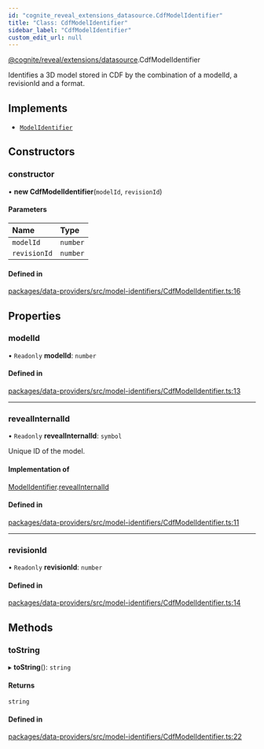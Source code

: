```yaml
---
id: "cognite_reveal_extensions_datasource.CdfModelIdentifier"
title: "Class: CdfModelIdentifier"
sidebar_label: "CdfModelIdentifier"
custom_edit_url: null
---
```


[@cognite/reveal/extensions/datasource](../modules/cognite_reveal_extensions_datasource.md).CdfModelIdentifier

Identifies a 3D model stored in CDF by the combination of a modelId, a revisionId
and a format.

## Implements

- [`ModelIdentifier`](../interfaces/cognite_reveal_extensions_datasource.ModelIdentifier.md)

## Constructors

### constructor

• **new CdfModelIdentifier**(`modelId`, `revisionId`)

#### Parameters

| Name | Type |
| :------ | :------ |
| `modelId` | `number` |
| `revisionId` | `number` |

#### Defined in

[packages/data-providers/src/model-identifiers/CdfModelIdentifier.ts:16](https://github.com/cognitedata/reveal/blob/09f51630/viewer/packages/data-providers/src/model-identifiers/CdfModelIdentifier.ts#L16)

## Properties

### modelId

• `Readonly` **modelId**: `number`

#### Defined in

[packages/data-providers/src/model-identifiers/CdfModelIdentifier.ts:13](https://github.com/cognitedata/reveal/blob/09f51630/viewer/packages/data-providers/src/model-identifiers/CdfModelIdentifier.ts#L13)

___

### revealInternalId

• `Readonly` **revealInternalId**: `symbol`

Unique ID of the model.

#### Implementation of

[ModelIdentifier](../interfaces/cognite_reveal_extensions_datasource.ModelIdentifier.md).[revealInternalId](../interfaces/cognite_reveal_extensions_datasource.ModelIdentifier.md#revealinternalid)

#### Defined in

[packages/data-providers/src/model-identifiers/CdfModelIdentifier.ts:11](https://github.com/cognitedata/reveal/blob/09f51630/viewer/packages/data-providers/src/model-identifiers/CdfModelIdentifier.ts#L11)

___

### revisionId

• `Readonly` **revisionId**: `number`

#### Defined in

[packages/data-providers/src/model-identifiers/CdfModelIdentifier.ts:14](https://github.com/cognitedata/reveal/blob/09f51630/viewer/packages/data-providers/src/model-identifiers/CdfModelIdentifier.ts#L14)

## Methods

### toString

▸ **toString**(): `string`

#### Returns

`string`

#### Defined in

[packages/data-providers/src/model-identifiers/CdfModelIdentifier.ts:22](https://github.com/cognitedata/reveal/blob/09f51630/viewer/packages/data-providers/src/model-identifiers/CdfModelIdentifier.ts#L22)
